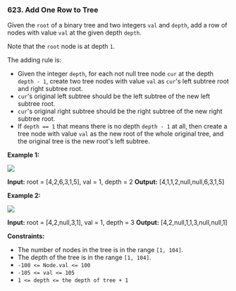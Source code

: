 ### 623\. Add One Row to Tree

Given the `root` of a binary tree and two integers `val` and `depth`, add a row of nodes with value `val` at the given depth `depth`.

Note that the `root` node is at depth `1`.

The adding rule is:

*   Given the integer `depth`, for each not null tree node `cur` at the depth `depth - 1`, create two tree nodes with value `val` as `cur`'s left subtree root and right subtree root.
*   `cur`'s original left subtree should be the left subtree of the new left subtree root.
*   `cur`'s original right subtree should be the right subtree of the new right subtree root.
*   If `depth == 1` that means there is no depth `depth - 1` at all, then create a tree node with value `val` as the new root of the whole original tree, and the original tree is the new root's left subtree.

**Example 1:**

![](https://assets.leetcode.com/uploads/2021/03/15/addrow-tree.jpg)

**Input:** root = \[4,2,6,3,1,5\], val = 1, depth = 2
**Output:** \[4,1,1,2,null,null,6,3,1,5\]

**Example 2:**

![](https://assets.leetcode.com/uploads/2021/03/11/add2-tree.jpg)

**Input:** root = \[4,2,null,3,1\], val = 1, depth = 3
**Output:** \[4,2,null,1,1,3,null,null,1\]

**Constraints:**

*   The number of nodes in the tree is in the range `[1, 104]`.
*   The depth of the tree is in the range `[1, 104]`.
*   `-100 <= Node.val <= 100`
*   `-105 <= val <= 105`
*   `1 <= depth <= the depth of tree + 1`
